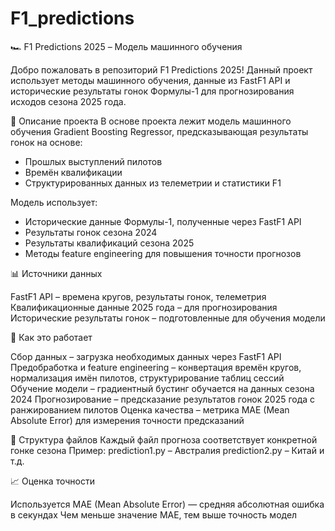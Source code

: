 # F1_predictions

🏎️ F1 Predictions 2025 – Модель машинного обучения

Добро пожаловать в репозиторий F1 Predictions 2025!
Данный проект использует методы машинного обучения, данные из FastF1 API и исторические результаты гонок Формулы-1 для прогнозирования исходов сезона 2025 года.

🚀 Описание проекта
В основе проекта лежит модель машинного обучения Gradient Boosting Regressor, предсказывающая результаты гонок на основе:
- Прошлых выступлений пилотов
- Времён квалификации
- Структурированных данных из телеметрии и статистики F1

Модель использует:
- Исторические данные Формулы-1, полученные через FastF1 API
- Результаты гонок сезона 2024
- Результаты квалификаций сезона 2025
- Методы feature engineering для повышения точности прогнозов


📊 Источники данных

FastF1 API – времена кругов, результаты гонок, телеметрия
Квалификационные данные 2025 года – для прогнозирования
Исторические результаты гонок – подготовленные для обучения модели

🏁 Как это работает

Сбор данных – загрузка необходимых данных через FastF1 API
Предобработка и feature engineering – конвертация времён кругов, нормализация имён пилотов, структурирование таблиц сессий
Обучение модели – градиентный бустинг обучается на данных сезона 2024
Прогнозирование – предсказание результатов гонок 2025 года с ранжированием пилотов
Оценка качества – метрика MAE (Mean Absolute Error) для измерения точности предсказаний

📂 Структура файлов
Каждый файл прогноза соответствует конкретной гонке сезона
Пример:
prediction1.py – Австралия
prediction2.py – Китай
и т.д.

📈 Оценка точности

Используется MAE (Mean Absolute Error) — средняя абсолютная ошибка в секундах
Чем меньше значение MAE, тем выше точность модел
